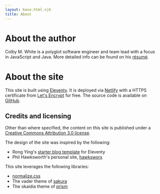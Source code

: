 ```yaml
---
layout: base.html.njk
title: About
---
```


# About the author

Colby M. White is a polyglot software engineer and team lead with a focus in JavaScript and Java.
More detailed info can be found on his <a href="{{ metadata.resumeUrl }}" target="_blank">résumé</a>.

# About the site

This site is built using [Eleventy].
It is deployed via [Netlify] with a HTTPS certificate from [Let's Encrypt] for free.
The source code is available on [GitHub][source].

## Credits and licensing

Other than where specified, the content on this site is published under a [Creative Commons Attribution 3.0 license][license].

The design of the site was inspired by the following:
- Rong Ying's [starter blog template][11ty-blog-starter] for Eleventy
- Phil Hawksworth's personal site, [hawksworx]

This site leverages the following libraries:
- [normalize.css]
- The vader theme of [sakura]
- The okaidia theme of [prism]

[Eleventy]: https://www.11ty.dev
[Netlify]: https://www.netlify.com
[Let's Encrypt]: https://letsencrypt.org
[source]: https://github.com/colbywhite/colbywhite.dev
[11ty-blog-starter]: https://github.com/kohrongying/11ty-blog-starter
[hawksworx]: https://www.hawksworx.com
[sakura]: https://oxal.org/projects/sakura
[license]: https://creativecommons.org/licenses/by/3.0
[normalize.css]: https://necolas.github.io/normalize.css
[prism]: https://prismjs.com
